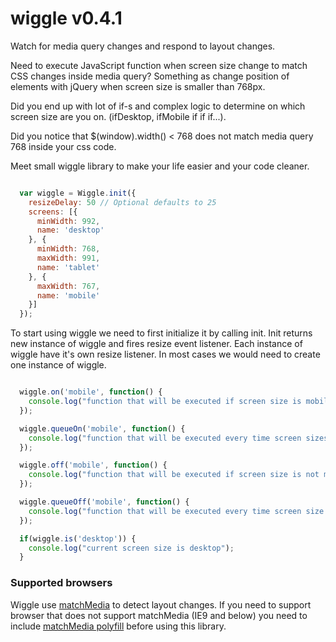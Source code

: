 # wiggle v0.4.1

Watch for media query changes and respond to layout changes.

Need to execute JavaScript function when screen size change to match CSS changes inside media query? Something as change position of elements with jQuery when screen size is smaller than 768px.

Did you end up with lot of if-s and complex logic to determine on which screen size are you on. (ifDesktop, ifMobile if if if...).

Did you notice that $(window).width() < 768 does not match media query 768 inside your css code.


Meet small wiggle library to make your life easier and your code cleaner.



```javascript

  var wiggle = Wiggle.init({
    resizeDelay: 50 // Optional defaults to 25
    screens: [{
      minWidth: 992,
      name: 'desktop'
    }, {
      minWidth: 768,
      maxWidth: 991,
      name: 'tablet'
    }, {
      maxWidth: 767,
      name: 'mobile'
    }]
  });

```

To start using wiggle we need to first initialize it by calling init.
Init returns new instance of wiggle and fires resize event listener.
Each instance of wiggle have it's own resize listener. In most cases we would need to create one instance of wiggle.

```javascript

  wiggle.on('mobile', function() {
    console.log("function that will be executed if screen size is mobile and every time screen sizes switches to mobile size");
  });

  wiggle.queueOn('mobile', function() {
    console.log("function that will be executed every time screen sizes switches to mobile size");
  });

  wiggle.off('mobile', function() {
    console.log("function that will be executed if screen size is not mobile and every time screen size stops to be mobile");
  });

  wiggle.queueOff('mobile', function() {
    console.log("function that will be executed every time screen size stops to be mobile");
  });

  if(wiggle.is('desktop')) {
    console.log("current screen size is desktop");
  }

```


### Supported browsers

Wiggle use [matchMedia](https://developer.mozilla.org/en-US/docs/Web/API/Window/matchMedia) to detect layout changes.
If you need to support browser that does not support matchMedia (IE9 and below) you need to include [matchMedia polyfill](https://github.com/paulirish/matchMedia.js) before using this library.


